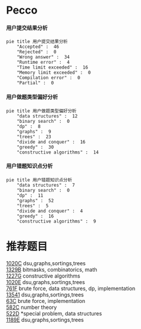 # Pecco

<!-- tabs:start -->



#### **用户提交结果分析**

```mermaid
pie title 用户提交结果分析
    "Accepted" :  46
    "Rejected" :  0
    "Wrong answer" :  34
    "Runtime error" :  4
    "Time limit exceeded" :  16
    "Memory limit exceeded" :  0
    "Compilation error" :  0
    "Partial" :  0
```

#### **用户做题类型偏好分析**

```mermaid
pie title 用户做题类型偏好分析
    "data structures" :  12
    "binary search" :  0
    "dp" :  8
    "graphs" :  9
    "trees" :  23
    "divide and conquer" :  16
    "greedy" :  30
    "constructive algorithms" :  14
```
#### **用户错题知识点分析**

```mermaid
pie title 用户错题知识点分析
    "data structures" :  7
    "binary search" :  0
    "dp" :  11
    "graphs" :  52
    "trees" :  5
    "divide and conquer" :  4
    "greedy" :  16
    "constructive algorithms" :  9
```



<!-- tabs:end -->
# 推荐题目
[1020C](https://codeforces.com/contest/1020/problem/C)		dsu,graphs,sortings,trees		  
[1329B](https://codeforces.com/contest/1329/problem/B)		bitmasks,
                        combinatorics,
                        math		  
[1227G](https://codeforces.com/contest/1227/problem/G)		constructive algorithms		  
[1020E](https://codeforces.com/contest/1020/problem/E)		dsu,graphs,sortings,trees		  
[761F](https://codeforces.com/contest/761/problem/F)		brute force,
                        data structures,
                        dp,
                        implementation		  
[13541](https://codeforces.com/contest/1354/problem/1)		dsu,graphs,sortings,trees		  
[63C](https://codeforces.com/contest/63/problem/C)		brute force,
                        implementation		  
[582C](https://codeforces.com/contest/582/problem/C)		number theory		  
[522D](https://codeforces.com/contest/522/problem/D)		*special problem,
                        data structures		  
[1189E](https://codeforces.com/contest/1189/problem/E)		dsu,graphs,sortings,trees		  
